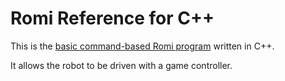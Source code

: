 # Romi Reference for C++

This is the [basic command-based Romi program](https://docs.wpilib.org/en/stable/docs/romi-robot/programming-romi.html) written in C++.   

It allows the robot to be driven with a game controller.
